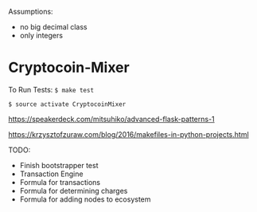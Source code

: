 Assumptions:
  - no big decimal class
  - only integers
# Cryptocoin-Mixer

To Run Tests:
`$ make test`


`$ source activate CryptocoinMixer`

https://speakerdeck.com/mitsuhiko/advanced-flask-patterns-1

https://krzysztofzuraw.com/blog/2016/makefiles-in-python-projects.html



TODO:
- Finish bootstrapper test
- Transaction Engine
- Formula for transactions
- Formula for determining charges
- Formula for adding nodes to ecosystem
